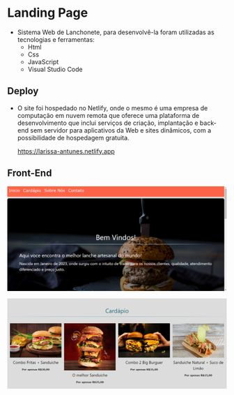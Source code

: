 # Landing Page
 - Sistema Web de Lanchonete, para desenvolvê-la foram utilizadas as tecnologias e ferramentas:
     - Html
     - Css
     - JavaScript
     - Visual Studio Code
  
## Deploy
- O site foi hospedado no Netlify, onde o mesmo é uma empresa de computação em nuvem remota que oferece uma plataforma de desenvolvimento que inclui serviços de criação, implantação e back-end sem servidor para aplicativos da Web e sites dinâmicos, com a possibilidade de hospedagem gratuita.
 
    https://larissa-antunes.netlify.app
 

##  Front-End
![Untitled](./imagens/print01.png)

![Untitled](./imagens/print02.png)
